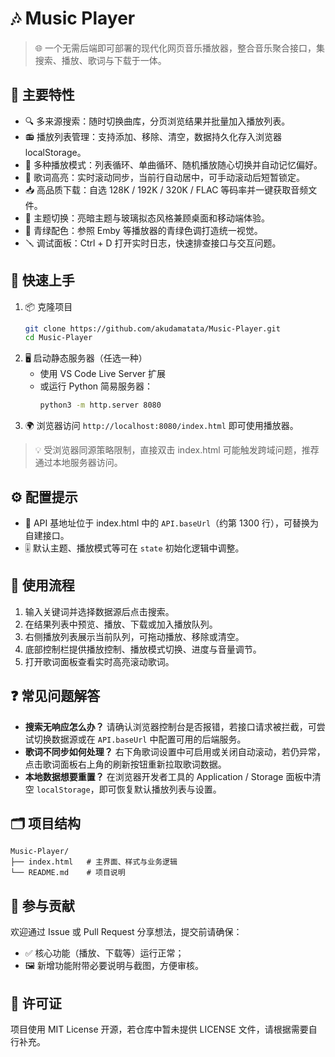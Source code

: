 # 🎶 Music Player

> 🌐 一个无需后端即可部署的现代化网页音乐播放器，整合音乐聚合接口，集搜索、播放、歌词与下载于一体。

## 🌟 主要特性
- 🔍 多来源搜索：随时切换曲库，分页浏览结果并批量加入播放列表。
- 📻 播放列表管理：支持添加、移除、清空，数据持久化存入浏览器 localStorage。
- 🔁 多种播放模式：列表循环、单曲循环、随机播放随心切换并自动记忆偏好。
- 📝 歌词高亮：实时滚动同步，当前行自动居中，可手动滚动后短暂锁定。
- 📥 高品质下载：自选 128K / 192K / 320K / FLAC 等码率并一键获取音频文件。
- 🎨 主题切换：亮暗主题与玻璃拟态风格兼顾桌面和移动端体验。
- 🌊 青绿配色：参照 Emby 等播放器的青绿色调打造统一视觉。
- 🪛 调试面板：Ctrl + D 打开实时日志，快速排查接口与交互问题。

## 🚀 快速上手
1. 📦 克隆项目
   ```bash
   git clone https://github.com/akudamatata/Music-Player.git
   cd Music-Player
   ```
2. 🖥️ 启动静态服务器（任选一种）
   - 使用 VS Code Live Server 扩展
   - 或运行 Python 简易服务器：
     ```bash
     python3 -m http.server 8080
     ```
3. 🌍 浏览器访问 `http://localhost:8080/index.html` 即可使用播放器。

> 💡 受浏览器同源策略限制，直接双击 index.html 可能触发跨域问题，推荐通过本地服务器访问。

## ⚙️ 配置提示
- 🔗 API 基地址位于 index.html 中的 `API.baseUrl`（约第 1300 行），可替换为自建接口。
- 🎚️ 默认主题、播放模式等可在 `state` 初始化逻辑中调整。

## 🎵 使用流程
1. 输入关键词并选择数据源后点击搜索。
2. 在结果列表中预览、播放、下载或加入播放队列。
3. 右侧播放列表展示当前队列，可拖动播放、移除或清空。
4. 底部控制栏提供播放控制、播放模式切换、进度与音量调节。
5. 打开歌词面板查看实时高亮滚动歌词。

## ❓ 常见问题解答
- **搜索无响应怎么办？** 请确认浏览器控制台是否报错，若接口请求被拦截，可尝试切换数据源或在 `API.baseUrl` 中配置可用的后端服务。
- **歌词不同步如何处理？** 右下角歌词设置中可启用或关闭自动滚动，若仍异常，点击歌词面板右上角的刷新按钮重新拉取歌词数据。
- **本地数据想要重置？** 在浏览器开发者工具的 Application / Storage 面板中清空 `localStorage`，即可恢复默认播放列表与设置。

## 🗂️ 项目结构
```
Music-Player/
├── index.html   # 主界面、样式与业务逻辑
└── README.md    # 项目说明
```

## 🤝 参与贡献
欢迎通过 Issue 或 Pull Request 分享想法，提交前请确保：
- ✅ 核心功能（播放、下载等）运行正常；
- 🖼️ 新增功能附带必要说明与截图，方便审核。

## 📄 许可证
项目使用 MIT License 开源，若仓库中暂未提供 LICENSE 文件，请根据需要自行补充。
